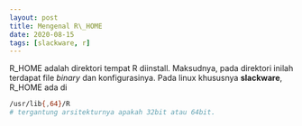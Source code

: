 ```yaml
---
layout: post
title: Mengenal R\_HOME
date: 2020-08-15
tags: [slackware, r]
---
```

R\_HOME adalah direktori tempat R diinstall. Maksudnya, pada direktori inilah terdapat file _binary_ dan konfigurasinya. Pada linux khususnya **slackware**, R\_HOME ada di
```bash
/usr/lib{,64}/R
# tergantung arsitekturnya apakah 32bit atau 64bit.
```
